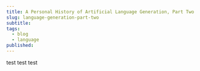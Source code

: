 ```yaml
---
title: A Personal History of Artificial Language Generation, Part Two
slug: language-generation-part-two
subtitle: 
tags:
  - blog
  - language
published: 
---
```


test test test
